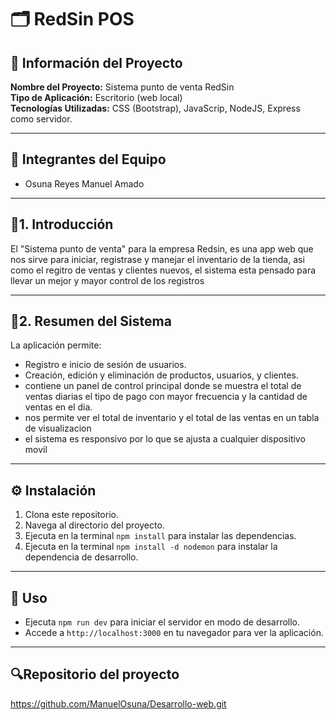 
# 🗂️ RedSin POS

## 📘 Información del Proyecto

**Nombre del Proyecto:** Sistema punto de venta RedSin  
**Tipo de Aplicación:** Escritorio (web local)  
**Tecnologías Utilizadas:** CSS (Bootstrap), JavaScrip, NodeJS, Express como servidor. 

---

## 👥 Integrantes del Equipo


- Osuna Reyes Manuel Amado

---

## 📌1. Introducción

El "Sistema punto de venta" para la empresa Redsin, es una app web que nos sirve para iniciar, registrase y manejar el inventario de la tienda, asi como el regitro de ventas y clientes nuevos, el sistema esta pensado para llevar un mejor y mayor control de los registros

---

## 🧾2. Resumen del Sistema

La aplicación permite:

- Registro e inicio de sesión de usuarios.
- Creación, edición y eliminación de productos, usuarios, y clientes.
- contiene un panel de control principal donde se muestra el total de ventas diarias el tipo de pago con mayor frecuencia y la cantidad de ventas en el dia.
- nos permite ver el total de inventario y el total de las ventas en un tabla de visualizacion
- el sistema es responsivo por lo que se ajusta a cualquier dispositivo movil

---

## ⚙️ Instalación

1. Clona este repositorio.
2. Navega al directorio del proyecto.
3. Ejecuta en la terminal `npm install` para instalar las dependencias.
4. Ejecuta en la terminal `npm install -d nodemon` para instalar la dependencia de desarrollo. 

---

## 📖 Uso

- Ejecuta `npm run dev` para iniciar el servidor en modo de desarrollo.
- Accede a `http://localhost:3000` en tu navegador para ver la aplicación.

---

## 🔍Repositorio del proyecto
https://github.com/ManuelOsuna/Desarrollo-web.git


